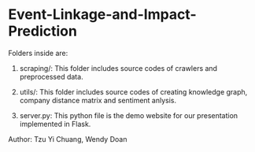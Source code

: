 # Event-Linkage-and-Impact-Prediction

Folders inside are:

1.  scraping/: This folder includes source codes of 
    crawlers and preprocessed data.

2.  utils/: This folder includes source codes of creating knowledge graph, company distance matrix and sentiment anlysis.

3.  server.py: This python file is the demo website for our presentation implemented in Flask.

Author: Tzu Yi Chuang, Wendy Doan